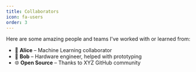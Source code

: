 ```yaml
---
title: Collaborators
icon: fa-users
order: 3
---
```


Here are some amazing people and teams I've worked with or learned from:

- 🧠 **Alice** – Machine Learning collaborator
- 🔧 **Bob** – Hardware engineer, helped with prototyping
- 🌐 **Open Source** – Thanks to XYZ GitHub community
